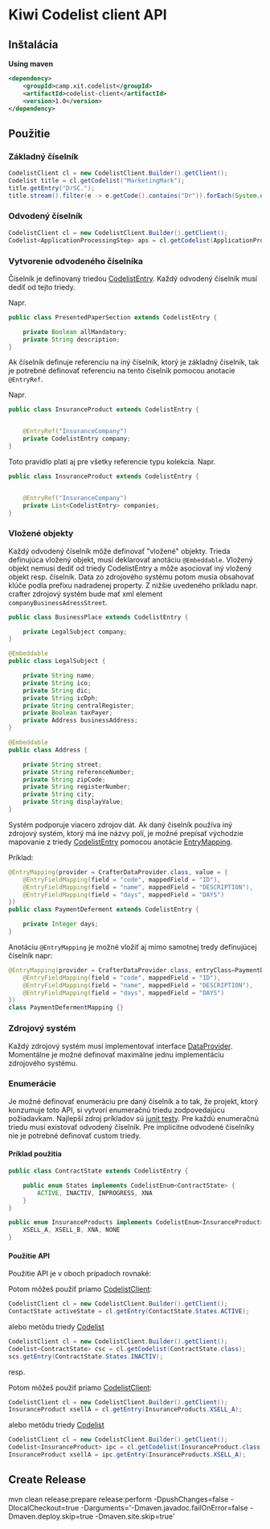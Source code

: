 # Kiwi Codelist client API

## Inštalácia

**Using maven**

```xml
<dependency>
    <groupId>camp.xit.codelist</groupId>
    <artifactId>codelist-client</artifactId>
    <version>1.0</version>
</dependency>
```

## Použitie

### Základný číselník

```java
CodelistClient cl = new CodelistClient.Builder().getClient();
Codelist title = cl.getCodelist("MarketingMark");
title.getEntry("DrSC.");
title.stream().filter(e -> e.getCode().contains("Dr")).forEach(System.out::println);
```

### Odvodený číselník

```java
CodelistClient cl = new CodelistClient.Builder().getClient();
Codelist<ApplicationProcessingStep> aps = cl.getCodelist(ApplicationProcessingStep.class);
```

### Vytvorenie odvodeného číselníka

Číselník je definovaný triedou [CodelistEntry](src/main/java/camp/xit/kiwi/codelist/client/model/CodelistEntry.java).
Každý odvodený číselník musí dediť od tejto triedy.

Napr.

```java
public class PresentedPaperSection extends CodelistEntry {

    private Boolean allMandatory;
    private String description;
}
```

Ak číselník definuje referenciu na iný číselník, ktorý je základný čiselník, tak je potrebné definovať referenciu
na tento číselník pomocou anotacie `@EntryRef`.

Napr.

```java
public class InsuranceProduct extends CodelistEntry {


    @EntryRef("InsuranceCompany")
    private CodelistEntry company;
}
```

Toto pravidlo platí aj pre všetky referencie typu kolekcia. Napr.

```java
public class InsuranceProduct extends CodelistEntry {


    @EntryRef("InsuranceCompany")
    private List<CodelistEntry> companies;
}
```
### Vložené objekty

Každý odvodený číselník môže definovať "vložené" objekty. Trieda definujúca vložený objekt, musí deklarovať anotáciu
`@Embeddable`. Vložený objekt nemusí dediť od triedy CodelistEntry a môže asociovať iný vložený objekt resp. číselník.
Data zo zdrojového systému potom musia obsahovať klúče podla prefixu nadradenej property.
Z nižšie uvedeného príkladu napr. crafter zdrojový systém bude mať xml element `companyBusinessAdressStreet`.


```java
public class BusinessPlace extends CodelistEntry {

    private LegalSubject company;
}
```

```java
@Embeddable
public class LegalSubject {

    private String name;
    private String ico;
    private String dic;
    private String icDph;
    private String centralRegister;
    private Boolean taxPayer;
    private Address businessAddress;
}

@Embeddable
public class Address {

    private String street;
    private String referenceNumber;
    private String zipCode;
    private String registerNumber;
    private String city;
    private String displayValue;
}
```

Systém podporuje viacero zdrojov dát. Ak daný čiselník používa iný zdrojový systém, ktorý má ine názvy polí,
je možné prepísať východzie mapovanie z triedy [CodelistEntry](src/main/java/camp/xit/kiwi/codelist/client/model/CodelistEntry.java)
pomocou anotácie [EntryMapping](src/main/java/camp/xit/kiwi/codelist/client/EntryMapping.java).

Príklad:

```java
@EntryMapping(provider = CrafterDataProvider.class, value = {
    @EntryFieldMapping(field = "code", mappedField = "ID"),
    @EntryFieldMapping(field = "name", mappedField = "DESCRIPTION"),
    @EntryFieldMapping(field = "days", mappedField = "DAYS")
})
public class PaymentDeferment extends CodelistEntry {

    private Integer days;
}
```

Anotáciu `@EntryMapping` je možné vložiť aj mimo samotnej tredy definujúcej číselník napr:

```java
@EntryMapping(provider = CrafterDataProvider.class, entryClass=PaymentDeferment.class, value = {
    @EntryFieldMapping(field = "code", mappedField = "ID"),
    @EntryFieldMapping(field = "name", mappedField = "DESCRIPTION"),
    @EntryFieldMapping(field = "days", mappedField = "DAYS")
})
class PaymentDefermentMapping {}
```

### Zdrojový systém

Každý zdrojový systém musí implementovať interface [DataProvider](src/main/java/camp/xit/kiwi/codelist/provider/DataProvider.java).
Momentálne je možné definovať maximálne jednu implementáciu zdrojového systému.

### Enumerácie

Je možné definovať enumeráciu pre daný číselník a to tak, že projekt, ktorý konzumuje toto API, si vytvorí enumeračnú triedu zodpovedajúcu požiadavkam. Najlepší zdroj príkladov sú [junit testy](src/test/java/camp/xit/kiwi/codelist/client/CodelistEnumTest.java). Pre každú enumeračnú triedu musí existovať odvodený číselník. Pre implicitne odvodené číselníky nie je potrebné definovať custom triedy.

#### Príklad použitia

```java
public class ContractState extends CodelistEntry {

    public enum States implements CodelistEnum<ContractState> {
        ACTIVE, INACTIV, INPROGRESS, XNA
    }
}
```

```java
public enum InsuranceProducts implements CodelistEnum<InsuranceProduct> {
    XSELL_A, XSELL_B, XNA, NONE
}
```

#### Použitie API

Použitie API je v oboch prípadoch rovnaké:

Potom môžeš použiť priamo [CodelistClient](src/main/java/camp/xit/kiwi/codelist/client/CodelistClient.java):

```java
CodelistClient cl = new CodelistClient.Builder().getClient();
ContactState activeState = cl.getEntry(ContactState.States.ACTIVE);
```

alebo metôdu triedy [Codelist](src/main/java/camp/xit/kiwi/codelist/client/model/Codelist.java)

```java
CodelistClient cl = new CodelistClient.Builder().getClient();
Codelist<ContractState> csc = cl.getCodelist(ContractState.class);
scs.getEntry(ContractState.States.INACTIV);
```

resp.

Potom môžeš použiť priamo [CodelistClient](src/main/java/camp/xit/kiwi/codelist/client/CodelistClient.java):

```java
CodelistClient cl = new CodelistClient.Builder().getClient();
InsuranceProduct xsellA = cl.getEntry(InsuranceProducts.XSELL_A);
```

alebo metôdu triedy [Codelist](src/main/java/camp/xit/kiwi/codelist/client/model/Codelist.java)

```java
CodelistClient cl = new CodelistClient.Builder().getClient();
Codelist<InsuranceProduct> ipc = cl.getCodelist(InsuranceProduct.class);
InsuranceProduct xsellA = ipc.getEntry(InsuranceProducts.XSELL_A);
```

## Create Release

mvn clean release:prepare release:perform -DpushChanges=false -DlocalCheckout=true -Darguments='-Dmaven.javadoc.failOnError=false -Dmaven.deploy.skip=true -Dmaven.site.skip=true'